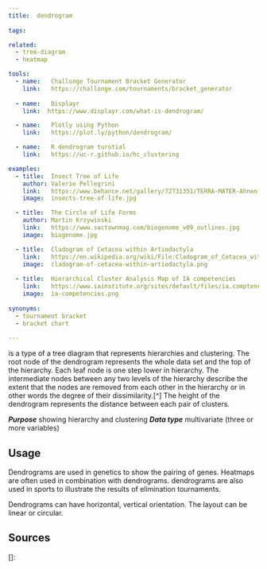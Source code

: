 ```yaml
---
title:  dendrogram
  
tags:

related:
  - tree-diagram
  - heatmap

tools:
  - name:   Challonge Tournament Bracket Generator
    link:   https://challonge.com/tournaments/bracket_generator
 
  - name:   Displayr
    link:  https://www.displayr.com/what-is-dendrogram/

  - name:   Plotly using Python
    link:   https://plot.ly/python/dendrogram/

  - name:   R dendrogram turotial
    link:   https://uc-r.github.io/hc_clustering

examples:
  - title:  Insect Tree of Life
    author: Valerio Pellegrini
    link:   https://www.behance.net/gallery/72731351/TERRA-MATER-Ahnenforschung
    image:  insects-tree-of-life.jpg

  - title:  The Circle of Life Forms
    author: Martin Krzywinski
    link:   https://www.sactownmag.com/biogenome_v09_outlines.jpg
    image:  biogenome.jpg

  - title:  Cladogram of Cetacea within Artiodactyla
    link:   https://en.wikipedia.org/wiki/File:Cladogram_of_Cetacea_within_Artiodactyla.png
    image:  cladogram-of-cetacea-within-artiodactyla.png
    
  - title:  Hierarchical Cluster Analysis Map of IA competencies
    link:   https://www.iainstitute.org/sites/default/files/ia.comptencies.graphs.pdf
    image:  ia-competencies.png
    
synonyms:
  - tournament bracket
  - bracket chart
  
---
```


is a type of a tree diagram that represents hierarchies and clustering. The root node of the dendrogram represents the whole data set and the top of the hierarchy. Each leaf node is one step lower in hierarchy. 
The intermediate nodes between any two levels of the hierarchy describe the extent that the nodes are removed from each other in the hierarchy or in other words the degree of their dissimilarity.[^] The height of the dendrogram represents the distance between each pair of clusters.

<!--more-->

***Purpose*** showing hierarchy and clustering
***Data type*** multivariate (three or more variables)

## Usage
Dendrograms are used in genetics to show the pairing of genes. Heatmaps are often used in combination with dendrograms.
 dendrograms are also used in sports to illustrate the results of elimination tournaments.
 
 Dendrograms can have horizontal, vertical orientation. The layout can be linear or circular.


## Sources

[]:

